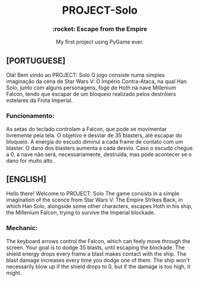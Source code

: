 <h1 align="center">PROJECT-Solo</h1>

<h3 align="center">:rocket: Escape from the Empire</h3>

<p align="center">My first project using PyGame ever.</p>

## [PORTUGUESE]
Olá! Bem vindo ao PROJECT: Solo
O jogo consiste numa simples imaginação da cena de 
Star Wars V: O Império Contra-Ataca, na qual Han Solo, 
junto com alguns personagens, foge de Hoth na nave Millenium Falcon, 
tendo que escapar de um bloqueio realizado pelos destróiers estelares
da Frota Imperial.

### Funcionamento:
As setas do teclado controlam a Falcon, que pode se movimentar
livremente pela tela. O objetivo é desviar de 35 blasters, até
escapar do bloqueio. A energia do escudo diminui a cada frame
de contato com um blaster. O dano dos blasters aumenta a cada
desvio. Caso o escudo chegue a 0, a nave não será, necessariamente,
destruída, mas pode acontecer se o dano for muito alto.

## [ENGLISH]
Hello there! Welcome to PROJECT: Solo
The game consists in a simple imagination of the scence from
Star Wars V: The Empire Strikes Back, in which Han Solo,
alongside some other characters, escapes Hoth in his ship, 
the Millenium Falcon, trying to survive the Imperial blockade.

### Mechanic:
The keyboard arrows control the Falcon, which can feely
move through the screen. Your goal is to dodge 35 blasts,
until escaping the blockade. The shield energy drops every 
frame a blast makes contact with the ship. The blast damage
increases every time you dodge one of them. The ship won't 
necessarily blow up if the shield drops to 0, but if the damage 
is too high, it might.
